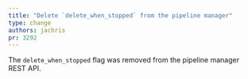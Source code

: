 ```yaml
---
title: "Delete `delete_when_stopped` from the pipeline manager"
type: change
authors: jachris
pr: 3292
---
```


The `delete_when_stopped` flag was removed from the pipeline manager REST API.
